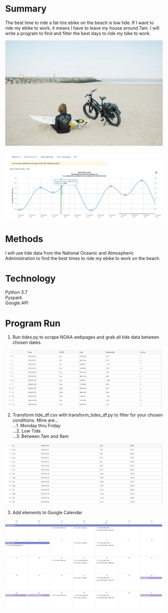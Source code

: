 # Summary
The best time to ride a fat-tire ebike on the beach is low tide. If I want to ride my ebike to work, it means I have to leave my house around 7am. I will write a program
to find and filter the best days to ride my bike to work. 

![Alt Text](images/bike.jpg?raw=true "ebike on beach")

![Alt Text](images/tides.JPG?raw=true "tide chart")


# Methods
I will use tide data from the National Oceanic and Atmospheric Administration to find the best times to ride my ebike to work on the beach. 

# Technology
Python 3.7 <br>
Pyspark <br>
Google API <br>

# Program Run

1. Run tides.py to scrape NOAA webpages and grab all tide data between chosen dates.

![Alt Text](images/tides_data.JPG?raw=true "tide data")

2. Transform tide_df.csv with transform_tides_df.py to filter for your chosen conditions. Mine are...<br>
...1. Monday thru Friday <br>
...2. Low Tide <br>
...3. Between 7am and 9am <br>

![Alt Text](images/tides_transformed.JPG?raw=true "tide data")

3. Add elements to Google Calendar

![Alt Text](images/calendar.JPG?raw=true "calendar")
